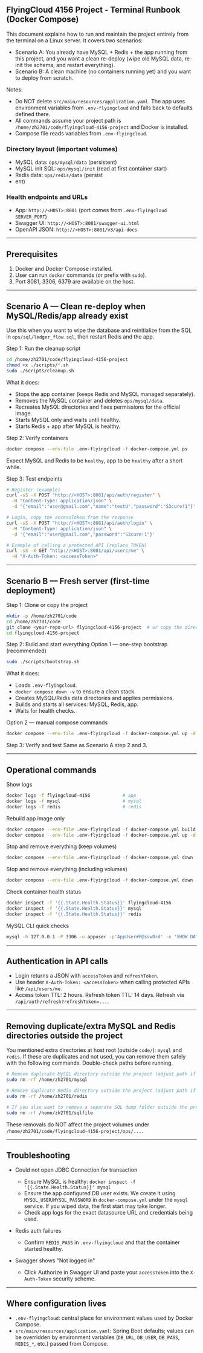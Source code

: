 
## FlyingCloud 4156 Project - Terminal Runbook (Docker Compose)

This document explains how to run and maintain the project entirely from the terminal on a Linux server. It covers two scenarios:

- Scenario A: You already have MySQL + Redis + the app running from this project, and you want a clean re-deploy (wipe old MySQL data, re-init the schema, and restart everything).
- Scenario B: A clean machine (no containers running yet) and you want to deploy from scratch.

Notes:
- Do NOT delete `src/main/resources/application.yaml`. The app uses environment variables from `.env-flyingcloud` and falls back to defaults defined there.
- All commands assume your project path is `/home/zh2701/code/flyingcloud-4156-project` and Docker is installed.
- Compose file reads variables from `.env-flyingcloud`.

### Directory layout (important volumes)
- MySQL data: `ops/mysql/data` (persistent)
- MySQL init SQL: `ops/mysql/init` (read at first container start)
- Redis data: `ops/redis/data` (persist
- ent)

### Health endpoints and URLs
- App: `http://<HOST>:8081` (port comes from `.env-flyingcloud` `SERVER_PORT`)
- Swagger UI: `http://<HOST>:8081/swagger-ui.html`
- OpenAPI JSON: `http://<HOST>:8081/v3/api-docs`

---

## Prerequisites

1) Docker and Docker Compose installed.
2) User can run `docker` commands (or prefix with `sudo`).
3) Port 8081, 3306, 6379 are available on the host.

---

## Scenario A — Clean re-deploy when MySQL/Redis/app already exist

Use this when you want to wipe the database and reinitialize from the SQL in `ops/sql/ledger_flow.sql`, then restart Redis and the app.

Step 1: Run the cleanup script
```bash
cd /home/zh2701/code/flyingcloud-4156-project
chmod +x ./scripts/*.sh
sudo ./scripts/cleanup.sh
```
What it does:
- Stops the app container (keeps Redis and MySQL managed separately).
- Removes the MySQL container and deletes `ops/mysql/data`.
- Recreates MySQL directories and fixes permissions for the official image.
- Starts MySQL only and waits until healthy.
- Starts Redis + app after MySQL is healthy.

Step 2: Verify containers
```bash
docker compose --env-file .env-flyingcloud -f docker-compose.yml ps
```
Expect MySQL and Redis to be `healthy`, app to be `healthy` after a short while.

Step 3: Test endpoints
```bash
# Register (example)
curl -sS -X POST "http://<HOST>:8081/api/auth/register" \
  -H "Content-Type: application/json" \
  -d '{"email":"user@gmail.com","name":"testU","password":"S3cure!1"}'

# Login, copy the accessToken from the response
curl -sS -X POST "http://<HOST>:8081/api/auth/login" \
  -H "Content-Type: application/json" \
  -d '{"email":"user@gmail.com","password":"S3cure!1"}'

# Example of calling a protected API (replace TOKEN)
curl -sS -X GET "http://<HOST>:8081/api/users/me" \
  -H "X-Auth-Token: <accessToken>"
```

---

## Scenario B — Fresh server (first-time deployment)

Step 1: Clone or copy the project
```bash
mkdir -p /home/zh2701/code
cd /home/zh2701/code
git clone <your-repo-url> flyingcloud-4156-project  # or copy the directory here
cd flyingcloud-4156-project
```

Step 2: Build and start everything
Option 1 — one-step bootstrap (recommended)
```bash
sudo ./scripts/bootstrap.sh
```
What it does:
- Loads `.env-flyingcloud`.
- `docker compose down -v` to ensure a clean stack.
- Creates MySQL/Redis data directories and applies permissions.
- Builds and starts all services: MySQL, Redis, app.
- Waits for health checks.

Option 2 — manual compose commands
```bash
docker compose --env-file .env-flyingcloud -f docker-compose.yml up -d --build
```

Step 3: Verify and test
Same as Scenario A step 2 and 3.

---

## Operational commands

Show logs
```bash
docker logs -f flyingcloud-4156            # app
docker logs -f mysql                       # mysql
docker logs -f redis                       # redis
```

Rebuild app image only
```bash
docker compose --env-file .env-flyingcloud -f docker-compose.yml build app --no-cache
docker compose --env-file .env-flyingcloud -f docker-compose.yml up -d app
```

Stop and remove everything (keep volumes)
```bash
docker compose --env-file .env-flyingcloud -f docker-compose.yml down --remove-orphans
```

Stop and remove everything (including volumes)
```bash
docker compose --env-file .env-flyingcloud -f docker-compose.yml down -v --remove-orphans
```

Check container health status
```bash
docker inspect -f '{{.State.Health.Status}}' flyingcloud-4156
docker inspect -f '{{.State.Health.Status}}' mysql
docker inspect -f '{{.State.Health.Status}}' redis
```

MySQL CLI quick checks
```bash
mysql -h 127.0.0.1 -P 3306 -u appuser -p'AppUser#P@ssw0rd' -e 'SHOW DATABASES; USE ledger; SHOW TABLES;'
```

---

## Authentication in API calls

- Login returns a JSON with `accessToken` and `refreshToken`.
- Use header `X-Auth-Token: <accessToken>` when calling protected APIs like `/api/users/me`.
- Access token TTL: 2 hours. Refresh token TTL: 14 days. Refresh via `/api/auth/refresh?refreshToken=...`.

---

## Removing duplicate/extra MySQL and Redis directories outside the project

You mentioned extra directories at host root (outside `code/`): `mysql` and `redis`. If these are duplicates and not used, you can remove them safely with the following commands. Double-check paths before running.

```bash
# Remove duplicate MySQL directory outside the project (adjust path if needed)
sudo rm -rf /home/zh2701/mysql

# Remove duplicate Redis directory outside the project (adjust path if needed)
sudo rm -rf /home/zh2701/redis

# If you also want to remove a separate SQL dump folder outside the project
sudo rm -rf /home/zh2701/sqlfile
```

These removals do NOT affect the project volumes under `/home/zh2701/code/flyingcloud-4156-project/ops/...`.

---

## Troubleshooting

- Could not open JDBC Connection for transaction
  - Ensure MySQL is healthy: `docker inspect -f '{{.State.Health.Status}}' mysql`
  - Ensure the app configured DB user exists. We create it using `MYSQL_USER`/`MYSQL_PASSWORD` in `docker-compose.yml` under the `mysql` service. If you wiped data, the first start may take longer.
  - Check app logs for the exact datasource URL and credentials being used.

- Redis auth failures
  - Confirm `REDIS_PASS` in `.env-flyingcloud` and that the container started healthy.

- Swagger shows "Not logged in"
  - Click Authorize in Swagger UI and paste your `accessToken` into the `X-Auth-Token` security scheme.

---

## Where configuration lives

- `.env-flyingcloud`: central place for environment values used by Docker Compose.
- `src/main/resources/application.yaml`: Spring Boot defaults; values can be overridden by environment variables (`DB_URL`, `DB_USER`, `DB_PASS`, `REDIS_*`, etc.) passed from Compose.

